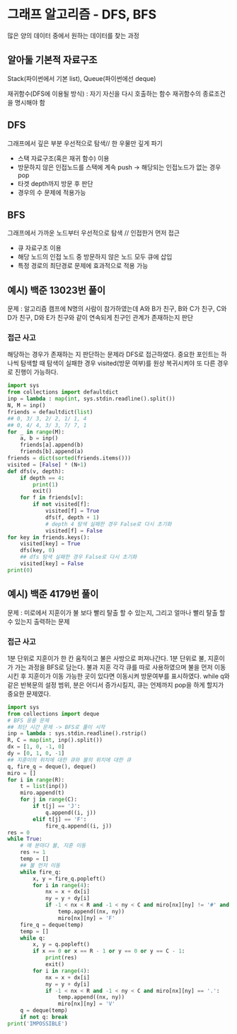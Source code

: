 # 그래프 알고리즘 - DFS, BFS
많은 양의 데이터 중에서 원하는 데이터를 찾는 과정

## 알아둘 기본적 자료구조
Stack(파이썬에서 기본 list), Queue(파이썬에선 deque)

재귀함수(DFS에 이용될 방식)
: 자기 자신을 다시 호출하는 함수
재귀함수의 종료조건을 명시해야 함

## DFS  
그래프에서 깊은 부분 우선적으로 탐색// 한 우물만 깊게 파기
- 스택 자료구조(혹은 재귀 함수) 이용
- 방문하지 않은 인접노드를 스택에 계속 push -> 해당되는 인접노드가 없는 경우 pop
- 타겟 depth까지 방문 후 판단
- 경우의 수 문제에 적용가능

## BFS 
그래프에서 가까운 노드부터 우선적으로 탐색 // 인접한거 먼저 접근
- 큐 자료구조 이용
- 해당 노드의 인접 노드 중 방문하지 않은 노드 모두 큐에 삽입
- 특정 경로의 최단경로 문제에 효과적으로 적용 가능

## 예시) 백준 13023번 풀이
문제 : 알고리즘 캠프에 N명의 사람이 참가하였는데 A와 B가 친구, B와 C가 친구, C와 D가 친구, D와 E가 친구와 같이 연속되게 친구인 관계가 존재하는지 판단

### 접근 사고
해당하는 경우가 존재하는 지 판단하는 문제라 DFS로 접근하였다. 중요한 포인트는 하나씩 탐색할 때 탐색이 실패한 경우 visited(방문 여부)를 원상 복귀시켜야 또 다른 경우로 진행이 가능하다.
```python
import sys
from collections import defaultdict
inp = lambda : map(int, sys.stdin.readline().split())
N, M = inp()
friends = defaultdict(list)
## 0, 3/ 3, 2/ 2, 1/ 1, 4
## 0, 4/ 4, 3/ 3, 7/ 7, 1
for _ in range(M):
    a, b = inp()
    friends[a].append(b)
    friends[b].append(a)
friends = dict(sorted(friends.items()))
visited = [False] * (N+1)
def dfs(v, depth):
    if depth == 4:
        print(1)
        exit()
    for f in friends[v]:
        if not visited[f]:
            visited[f] = True
            dfs(f, depth + 1)
            # depth 4 탐색 실패한 경우 False로 다시 초기화
            visited[f] = False
for key in friends.keys():
    visited[key] = True
    dfs(key, 0)
    ## dfs 탐색 실패한 경우 False로 다시 초기화
    visited[key] = False
print(0)
```

## 예시) 백준 4179번 풀이
문제 : 미로에서 지훈이가 불 보다 빨리 탈출 할 수 있는지, 그리고 얼마나 빨리 탈출 할 수 있는지 출력하는 문제

### 접근 사고
1분 단위로 지훈이가 한 칸 움직이고 불은 사방으로 퍼져나간다. 1분 단위로 불, 지훈이가 가는 과정을 BFS로 담는다.
불과 지훈 각각 큐를 따로 사용하였으며 불을 먼저 이동 시킨 후 지훈이가 이동 가능한 곳이 있다면 이동시켜 방문여부를 표시하였다.
while q와 같은 반복문의 설정 범위, 분은 어디서 증가시킬지, 큐는 언제까지 pop을 하게 할지가 중요한 문제였다.

```python
import sys
from collections import deque
# BFS 응용 문제
## 최단 시간 문제 -> BFS로 풀이 시작
inp = lambda : sys.stdin.readline().rstrip()
R, C = map(int, inp().split())
dx = [1, 0, -1, 0]
dy = [0, 1, 0, -1]
## 지훈이의 위치에 대한 큐와 불의 위치에 대한 큐
q, fire_q = deque(), deque()
miro = []
for i in range(R):
    t = list(inp())
    miro.append(t)
    for j in range(C):
        if t[j] == 'J':
            q.append((i, j))
        elif t[j] == 'F':
            fire_q.append((i, j))
res = 0
while True:
    # 매 분마다 불, 지훈 이동
    res += 1
    temp = []
    ## 불 먼저 이동
    while fire_q:
        x, y = fire_q.popleft()
        for i in range(4):
            nx = x + dx[i]
            ny = y + dy[i]
            if -1 < nx < R and -1 < ny < C and miro[nx][ny] != '#' and miro[nx][ny] != 'F':
                temp.append((nx, ny))
                miro[nx][ny] = 'F'
    fire_q = deque(temp)
    temp = []
    while q:
        x, y = q.popleft()
        if x == 0 or x == R - 1 or y == 0 or y == C - 1:
            print(res)
            exit()
        for i in range(4):
            nx = x + dx[i]
            ny = y + dy[i]
            if -1 < nx < R and -1 < ny < C and miro[nx][ny] == '.':
                temp.append((nx, ny))
                miro[nx][ny] = 'V'
    q = deque(temp)
    if not q: break
print('IMPOSSIBLE')
```


